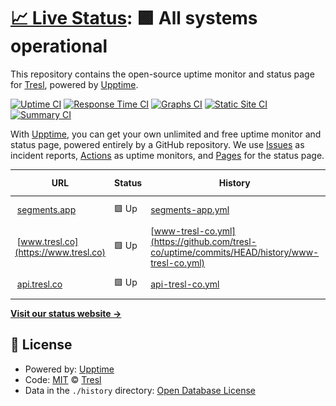 # [📈 Live Status](https://demo.upptime.js.org): <!--live status--> **🟩 All systems operational**

This repository contains the open-source uptime monitor and status page for [Tresl](https://tresl.co), powered by [Upptime](https://github.com/upptime/upptime).

[![Uptime CI](https://github.com/tresl-co/uptime/workflows/Uptime%20CI/badge.svg)](https://github.com/tresl-co/uptime/actions?query=workflow%3A%22Uptime+CI%22)
[![Response Time CI](https://github.com/tresl-co/uptime/workflows/Response%20Time%20CI/badge.svg)](https://github.com/tresl-co/uptime/actions?query=workflow%3A%22Response+Time+CI%22)
[![Graphs CI](https://github.com/tresl-co/uptime/workflows/Graphs%20CI/badge.svg)](https://github.com/tresl-co/uptime/actions?query=workflow%3A%22Graphs+CI%22)
[![Static Site CI](https://github.com/tresl-co/uptime/workflows/Static%20Site%20CI/badge.svg)](https://github.com/tresl-co/uptime/actions?query=workflow%3A%22Static+Site+CI%22)
[![Summary CI](https://github.com/tresl-co/uptime/workflows/Summary%20CI/badge.svg)](https://github.com/tresl-co/uptime/actions?query=workflow%3A%22Summary+CI%22)

With [Upptime](https://upptime.js.org), you can get your own unlimited and free uptime monitor and status page, powered entirely by a GitHub repository. We use [Issues](https://github.com/tresl-co/uptime/issues) as incident reports, [Actions](https://github.com/tresl-co/uptime/actions) as uptime monitors, and [Pages](https://status.tresl.co/) for the status page.

<!--start: status pages-->
<!-- This summary is generated by Upptime (https://github.com/upptime/upptime) -->
<!-- Do not edit this manually, your changes will be overwritten -->
<!-- prettier-ignore -->
| URL | Status | History | Response Time | Uptime |
| --- | ------ | ------- | ------------- | ------ |
| <img alt="" src="https://uploads-ssl.webflow.com/6039c0c41be19fd6a77aaaef/605c582d8d83a2b31c39cb55_Segments%20Favicon%2032x32.png" height="13"> [segments.app](https://segments.app) | 🟩 Up | [segments-app.yml](https://github.com/tresl-co/uptime/commits/HEAD/history/segments-app.yml) | <details><summary><img alt="Response time graph" src="./graphs/segments-app/response-time-week.png" height="20"> 79ms</summary><br><a href="https://status.tresl.co/history/segments-app"><img alt="Response time 94" src="https://img.shields.io/endpoint?url=https%3A%2F%2Fraw.githubusercontent.com%2Ftresl-co%2Fuptime%2FHEAD%2Fapi%2Fsegments-app%2Fresponse-time.json"></a><br><a href="https://status.tresl.co/history/segments-app"><img alt="24-hour response time 107" src="https://img.shields.io/endpoint?url=https%3A%2F%2Fraw.githubusercontent.com%2Ftresl-co%2Fuptime%2FHEAD%2Fapi%2Fsegments-app%2Fresponse-time-day.json"></a><br><a href="https://status.tresl.co/history/segments-app"><img alt="7-day response time 79" src="https://img.shields.io/endpoint?url=https%3A%2F%2Fraw.githubusercontent.com%2Ftresl-co%2Fuptime%2FHEAD%2Fapi%2Fsegments-app%2Fresponse-time-week.json"></a><br><a href="https://status.tresl.co/history/segments-app"><img alt="30-day response time 86" src="https://img.shields.io/endpoint?url=https%3A%2F%2Fraw.githubusercontent.com%2Ftresl-co%2Fuptime%2FHEAD%2Fapi%2Fsegments-app%2Fresponse-time-month.json"></a><br><a href="https://status.tresl.co/history/segments-app"><img alt="1-year response time 92" src="https://img.shields.io/endpoint?url=https%3A%2F%2Fraw.githubusercontent.com%2Ftresl-co%2Fuptime%2FHEAD%2Fapi%2Fsegments-app%2Fresponse-time-year.json"></a></details> | <details><summary><a href="https://status.tresl.co/history/segments-app">100.00%</a></summary><a href="https://status.tresl.co/history/segments-app"><img alt="All-time uptime 100.00%" src="https://img.shields.io/endpoint?url=https%3A%2F%2Fraw.githubusercontent.com%2Ftresl-co%2Fuptime%2FHEAD%2Fapi%2Fsegments-app%2Fuptime.json"></a><br><a href="https://status.tresl.co/history/segments-app"><img alt="24-hour uptime 100.00%" src="https://img.shields.io/endpoint?url=https%3A%2F%2Fraw.githubusercontent.com%2Ftresl-co%2Fuptime%2FHEAD%2Fapi%2Fsegments-app%2Fuptime-day.json"></a><br><a href="https://status.tresl.co/history/segments-app"><img alt="7-day uptime 100.00%" src="https://img.shields.io/endpoint?url=https%3A%2F%2Fraw.githubusercontent.com%2Ftresl-co%2Fuptime%2FHEAD%2Fapi%2Fsegments-app%2Fuptime-week.json"></a><br><a href="https://status.tresl.co/history/segments-app"><img alt="30-day uptime 100.00%" src="https://img.shields.io/endpoint?url=https%3A%2F%2Fraw.githubusercontent.com%2Ftresl-co%2Fuptime%2FHEAD%2Fapi%2Fsegments-app%2Fuptime-month.json"></a><br><a href="https://status.tresl.co/history/segments-app"><img alt="1-year uptime 100.00%" src="https://img.shields.io/endpoint?url=https%3A%2F%2Fraw.githubusercontent.com%2Ftresl-co%2Fuptime%2FHEAD%2Fapi%2Fsegments-app%2Fuptime-year.json"></a></details>
| <img alt="" src="https://uploads-ssl.webflow.com/6039c0c41be19fd6a77aaaef/605c582d8d83a2b31c39cb55_Segments%20Favicon%2032x32.png" height="13"> [www.tresl.co](https://www.tresl.co) | 🟩 Up | [www-tresl-co.yml](https://github.com/tresl-co/uptime/commits/HEAD/history/www-tresl-co.yml) | <details><summary><img alt="Response time graph" src="./graphs/www-tresl-co/response-time-week.png" height="20"> 206ms</summary><br><a href="https://status.tresl.co/history/www-tresl-co"><img alt="Response time 260" src="https://img.shields.io/endpoint?url=https%3A%2F%2Fraw.githubusercontent.com%2Ftresl-co%2Fuptime%2FHEAD%2Fapi%2Fwww-tresl-co%2Fresponse-time.json"></a><br><a href="https://status.tresl.co/history/www-tresl-co"><img alt="24-hour response time 203" src="https://img.shields.io/endpoint?url=https%3A%2F%2Fraw.githubusercontent.com%2Ftresl-co%2Fuptime%2FHEAD%2Fapi%2Fwww-tresl-co%2Fresponse-time-day.json"></a><br><a href="https://status.tresl.co/history/www-tresl-co"><img alt="7-day response time 206" src="https://img.shields.io/endpoint?url=https%3A%2F%2Fraw.githubusercontent.com%2Ftresl-co%2Fuptime%2FHEAD%2Fapi%2Fwww-tresl-co%2Fresponse-time-week.json"></a><br><a href="https://status.tresl.co/history/www-tresl-co"><img alt="30-day response time 233" src="https://img.shields.io/endpoint?url=https%3A%2F%2Fraw.githubusercontent.com%2Ftresl-co%2Fuptime%2FHEAD%2Fapi%2Fwww-tresl-co%2Fresponse-time-month.json"></a><br><a href="https://status.tresl.co/history/www-tresl-co"><img alt="1-year response time 223" src="https://img.shields.io/endpoint?url=https%3A%2F%2Fraw.githubusercontent.com%2Ftresl-co%2Fuptime%2FHEAD%2Fapi%2Fwww-tresl-co%2Fresponse-time-year.json"></a></details> | <details><summary><a href="https://status.tresl.co/history/www-tresl-co">100.00%</a></summary><a href="https://status.tresl.co/history/www-tresl-co"><img alt="All-time uptime 99.99%" src="https://img.shields.io/endpoint?url=https%3A%2F%2Fraw.githubusercontent.com%2Ftresl-co%2Fuptime%2FHEAD%2Fapi%2Fwww-tresl-co%2Fuptime.json"></a><br><a href="https://status.tresl.co/history/www-tresl-co"><img alt="24-hour uptime 100.00%" src="https://img.shields.io/endpoint?url=https%3A%2F%2Fraw.githubusercontent.com%2Ftresl-co%2Fuptime%2FHEAD%2Fapi%2Fwww-tresl-co%2Fuptime-day.json"></a><br><a href="https://status.tresl.co/history/www-tresl-co"><img alt="7-day uptime 100.00%" src="https://img.shields.io/endpoint?url=https%3A%2F%2Fraw.githubusercontent.com%2Ftresl-co%2Fuptime%2FHEAD%2Fapi%2Fwww-tresl-co%2Fuptime-week.json"></a><br><a href="https://status.tresl.co/history/www-tresl-co"><img alt="30-day uptime 100.00%" src="https://img.shields.io/endpoint?url=https%3A%2F%2Fraw.githubusercontent.com%2Ftresl-co%2Fuptime%2FHEAD%2Fapi%2Fwww-tresl-co%2Fuptime-month.json"></a><br><a href="https://status.tresl.co/history/www-tresl-co"><img alt="1-year uptime 99.99%" src="https://img.shields.io/endpoint?url=https%3A%2F%2Fraw.githubusercontent.com%2Ftresl-co%2Fuptime%2FHEAD%2Fapi%2Fwww-tresl-co%2Fuptime-year.json"></a></details>
| <img alt="" src="https://uploads-ssl.webflow.com/6039c0c41be19fd6a77aaaef/605c582d8d83a2b31c39cb55_Segments%20Favicon%2032x32.png" height="13"> [api.tresl.co](https://api.tresl.co/health) | 🟩 Up | [api-tresl-co.yml](https://github.com/tresl-co/uptime/commits/HEAD/history/api-tresl-co.yml) | <details><summary><img alt="Response time graph" src="./graphs/api-tresl-co/response-time-week.png" height="20"> 312ms</summary><br><a href="https://status.tresl.co/history/api-tresl-co"><img alt="Response time 357" src="https://img.shields.io/endpoint?url=https%3A%2F%2Fraw.githubusercontent.com%2Ftresl-co%2Fuptime%2FHEAD%2Fapi%2Fapi-tresl-co%2Fresponse-time.json"></a><br><a href="https://status.tresl.co/history/api-tresl-co"><img alt="24-hour response time 100" src="https://img.shields.io/endpoint?url=https%3A%2F%2Fraw.githubusercontent.com%2Ftresl-co%2Fuptime%2FHEAD%2Fapi%2Fapi-tresl-co%2Fresponse-time-day.json"></a><br><a href="https://status.tresl.co/history/api-tresl-co"><img alt="7-day response time 312" src="https://img.shields.io/endpoint?url=https%3A%2F%2Fraw.githubusercontent.com%2Ftresl-co%2Fuptime%2FHEAD%2Fapi%2Fapi-tresl-co%2Fresponse-time-week.json"></a><br><a href="https://status.tresl.co/history/api-tresl-co"><img alt="30-day response time 228" src="https://img.shields.io/endpoint?url=https%3A%2F%2Fraw.githubusercontent.com%2Ftresl-co%2Fuptime%2FHEAD%2Fapi%2Fapi-tresl-co%2Fresponse-time-month.json"></a><br><a href="https://status.tresl.co/history/api-tresl-co"><img alt="1-year response time 327" src="https://img.shields.io/endpoint?url=https%3A%2F%2Fraw.githubusercontent.com%2Ftresl-co%2Fuptime%2FHEAD%2Fapi%2Fapi-tresl-co%2Fresponse-time-year.json"></a></details> | <details><summary><a href="https://status.tresl.co/history/api-tresl-co">100.00%</a></summary><a href="https://status.tresl.co/history/api-tresl-co"><img alt="All-time uptime 99.85%" src="https://img.shields.io/endpoint?url=https%3A%2F%2Fraw.githubusercontent.com%2Ftresl-co%2Fuptime%2FHEAD%2Fapi%2Fapi-tresl-co%2Fuptime.json"></a><br><a href="https://status.tresl.co/history/api-tresl-co"><img alt="24-hour uptime 100.00%" src="https://img.shields.io/endpoint?url=https%3A%2F%2Fraw.githubusercontent.com%2Ftresl-co%2Fuptime%2FHEAD%2Fapi%2Fapi-tresl-co%2Fuptime-day.json"></a><br><a href="https://status.tresl.co/history/api-tresl-co"><img alt="7-day uptime 100.00%" src="https://img.shields.io/endpoint?url=https%3A%2F%2Fraw.githubusercontent.com%2Ftresl-co%2Fuptime%2FHEAD%2Fapi%2Fapi-tresl-co%2Fuptime-week.json"></a><br><a href="https://status.tresl.co/history/api-tresl-co"><img alt="30-day uptime 100.00%" src="https://img.shields.io/endpoint?url=https%3A%2F%2Fraw.githubusercontent.com%2Ftresl-co%2Fuptime%2FHEAD%2Fapi%2Fapi-tresl-co%2Fuptime-month.json"></a><br><a href="https://status.tresl.co/history/api-tresl-co"><img alt="1-year uptime 99.99%" src="https://img.shields.io/endpoint?url=https%3A%2F%2Fraw.githubusercontent.com%2Ftresl-co%2Fuptime%2FHEAD%2Fapi%2Fapi-tresl-co%2Fuptime-year.json"></a></details>

<!--end: status pages-->

[**Visit our status website →**](https://status.tresl.co/)

## 📄 License

- Powered by: [Upptime](https://github.com/upptime/upptime)
- Code: [MIT](./LICENSE) © [Tresl](https://tresl.co)
- Data in the `./history` directory: [Open Database License](https://opendatacommons.org/licenses/odbl/1-0/)
